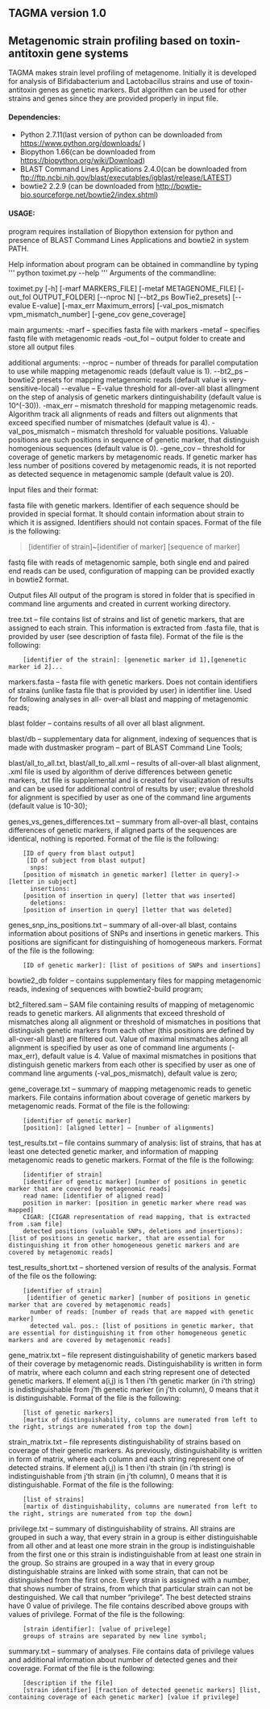 ## TAGMA version 1.0 ##
## Metagenomic strain profiling based on toxin-antitoxin gene systems ##


TAGMA makes strain level profiling of metagenome. Initially it is developed for analysis of Bifidabacterium and Lactobacillus strains and use of toxin-antitoxin genes as genetic markers. But algorithm can be used for other strains and genes since they are provided properly in input file.

#### Dependencies: ####

- Python 2.7.11(last version of python can be downloaded from https://www.python.org/downloads/ )
- Biopython 1.66(can be downloaded from https://biopython.org/wiki/Download)
- BLAST Command Lines Applications 2.4.0(can be downloaded from ftp://ftp.ncbi.nih.gov/blast/executables/igblast/release/LATEST)
- bowtie2 2.2.9 (can be downloaded from http://bowtie-bio.sourceforge.net/bowtie2/index.shtml)

#### USAGE: ####
program requires installation of Biopython extension for python and presence of BLAST Command Lines Applications and bowtie2 in system PATH.

Help information about program can be obtained in commandline by typing
'''
python toximet.py --help
'''
Arguments of the commandline:

toximet.py [-h] [-marf MARKERS_FILE] [-metaf METAGENOME_FILE]
                  [-out_fol OUTPUT_FOLDER] [--nproc N]
                  [--bt2_ps BowTie2_presets] [--evalue E-value]
                  [-max_err Maximum_errors]
                  [-val_pos_mismatch vpm_mismatch_number]
                  [-gene_cov gene_coverage]

main arguments:
-marf – specifies fasta file with markers
-metaf – specifies fastq file with metagenomic reads
-out_fol – output folder to create and store all output files

additional arguments:
--nproc – number of threads for parallel computation to use while mapping metagenomic reads (default value is 1).
--bt2_ps – bowtie2 presets for mapping metagenomic reads (default value is very-sensitive-local)
--evalue – E-value threshold for all-over-all blast allingment on the step of analysis of genetic markers dintinguishability (default value is 10^(-30)).
-max_err – mismatch threshold for mapping metagenomic reads. Algorithm track all alignments of reads and filters out alignments that exceed specified number of mismatches (default value is 4).
-val_pos_mismatch – mismatch threshold for valuable positions. Valuable positions are such positions in sequence of genetic marker, that distinguish homogenious sequences (default value is 0).
-gene_cov – threshold for coverage of genetic markers by metagenomic reads. If genetic marker has less number of positions covered by metagenomic reads, it is not reported as detected sequence in metagenomic sample (default value is 20).


Input files and their format:

fasta file with genetic markers. Identifier of each sequence should be provided in special format. It should contain information about strain to which it is assigned. Identifiers should not contain spaces.
Format of the file is the following:

>[identifier of strain]~[identifier of marker]
[sequence of marker] 

fastq file with reads of 
metagenomic sample, both single end and paired end reads can be used, configuration of mapping can be provided exactly in bowtie2 format.

Output files
All output of the program is stored in folder that is specified in command line arguments and created in current working directory.

tree.txt – file contains list of strains and list of genetic markers, that are assigned to each strain. 			This information is extracted from .fasta file, that is provided by user (see description of 		fasta file). Format of the file is the following:

		[identifier of the strain]: [genenetic marker id 1],[genenetic marker id 2]...

markers.fasta – fasta file with genetic markers. Does not contain identifiers of strains (unlike 			fasta file that is provided by user) in identifier line. Used for following analyses in all-			over-all blast and mapping of metagenomic reads;

blast folder – contains results of all over all blast alignment. 

blast/db – supplementary data for alignment, indexing of sequences that is made with 				dustmasker program – part of BLAST Command Line Tools;

blast/all_to_all.txt,  blast/all_to_all.xml – results of all-over-all blast alignment, .xml file is used 		by algorithm of derive differences between genetic markers, .txt file is supplemental and 		is created for visualization of results and can be used for additional control of results by 			user; evalue threshold for alignment is specified by user as one of the command line 			arguments (default value is 10-30);

genes_vs_genes_differences.txt – summary from all-over-all blast, contains differences of 			genetic markers, if aligned parts of the sequences are identical, nothing is reported. 			Format of the file is the following:

		[ID of query from blast output]
		 [ID of subject from blast output]
		  snps:
		[position of mismatch in genetic marker] [letter in query]->[letter in subject]
		  insertions:
		[position of insertion in query] [letter that was inserted]
		  deletions:
		[position of insertion in query] [letter that was deleted]

genes_snp_ins_positions.txt – summary of all-over-all blast, contains information about 				positions of SNPs and insertions in genetic markers. This positions are significant for 			distinguishing of homogeneous markers. Format of the file is the following:

		[ID of genetic marker]: [list of positions of SNPs and insertions]
	
bowtie2_db folder – contains supplementary files for mapping metagenomic reads, indexing 			of sequences with bowtie2-build program;

bt2_filtered.sam – SAM file containing results of mapping of metagenomic reads to genetic 			markers. All alignments that exceed threshold of mismatches along all alignment or 			threshold of mismatches in positions that distinguish genetic markers from each other 			(this positions are defined by all-over-all blast) are filtered out. Value of maximal 			mismatches along all alignment is specified by user as one of command line arguments 			(-max_err), default value is 4.  Value of maximal mismatches in positions that 				distinguish genetic markers from each other is specified by user as one of command line 		arguments (-val_pos_mismatch), default value is zero;

gene_coverage.txt – summary of mapping metagenomic reads to genetic markers. File contains 			information about coverage of genetic markers by metagenomic reads. Format of the file 		is the following:

		[identifier of genetic marker]
		[position]: [aligned letter] – [number of alignments]

test_results.txt – file contains summary of analysis: list of strains, that has at least one detected 			genetic marker, and information of mapping metagenomic reads to genetic markers. 			Format of the file is the following:

		[identifier of strain]
		[identifier of genetic marker] [number of positions in genetic marker that are covered by metagenomic reads]
		read name: [identifier of aligned read]
		position in marker: [position in genetic marker where read was mapped]
		CIGAR: [CIGAR representation of read mapping, that is extracted from .sam file]
		detected positions (valuable SNPs, deletions and insertions): [list of positions in genetic marker, that are essential for distinguishing it from other homogeneous genetic markers and are covered by metagenomic reads]

test_results_short.txt – shortened version of results of the analysis. Format of the file os the 			following:

		[identifier of strain]
		 [identifier of genetic marker] [number of positions in genetic marker that are covered by metagenomic reads]
		  number of reads: [number of reads that are mapped with genetic marker]
		  detected val. pos.: [list of positions in genetic marker, that are essential for distinguishing it from other homogeneous genetic markers and are covered by metagenomic reads]

gene_matrix.txt – file represent distinguishability of genetic markers based of their coverage by 		metagenomic reads.  Distinguishability is written in form of matrix, where each column 			and each string represent one of detected genetic markers. If element a(i,j) is 1 then i’th 			genetic marker (in i’th string) is indistinguishable from j’th genetic marker (in j’th 			column), 0 means that it is distinguishable. Format of the file is the following:

		[list of genetic markers]
		[martix of distinguishability, columns are numerated from left to the right, strings are numerated from top the down]

strain_matrix.txt – file represents distinguishability of strains based on coverage of their genetic 		markers. As previously, distinguishability is written in form of matrix, where each 			column and each string represent one of detected strains. If element a(i,j) is 1 then i’th 			strain (in i’th string) is indistinguishable from j’th strain (in j’th column), 0 means that it 		is distinguishable. Format of the file is the following:

		[list of strains]
		[martix of distinguishability, columns are numerated from left to the right, strings are numerated from top the down]

privilege.txt – summary of distinguishability of strains. All strains are grouped in such a way, 			that every strain in a group is either distinguishable from all other and at least one more 			strain in the group is indistinguishable from the first one or this strain is 					indistinguishable from at least one strain in the group. So strains are grouped in a way 			that in every group distinguishable strains are linked with some strain, that can not be 			distinguished from the first once. Every strain is assigned with a number, that shows 			number of strains, from which that particular strain can not be destinguished. We call 			that number “privilege”. The best detected strains have 0 value of privilege. The file 			contains described above groups with values of privilege. Format of the file is the 			following: 

		[strain identifier]: [value of privelege]
		groups of strains are separated by new line symbol;

summary.txt – summary of analyses. File contains data of privilege values and additional 			information about number of detected genes and their coverage. Format of the file is the 		following:

		[description if the file]
		[strain identifier] [fraction of detected geenetic markers] [list, containing coverage of each genetic marker] [value if privilege]

